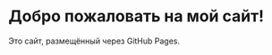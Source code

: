 <!DOCTYPE html>
<html lang="ru">
<head>
  <meta charset="UTF-8">
  <title>Мой сайт</title>
</head>
<body>
  <h1>Добро пожаловать на мой сайт!</h1>
  <p>Это сайт, размещённый через GitHub Pages.</p>
</body>
</html>
